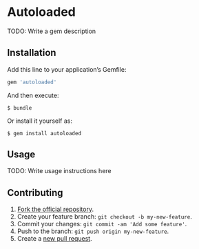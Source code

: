# Autoloaded

TODO: Write a gem description

## Installation

Add this line to your application’s Gemfile:

```ruby
gem 'autoloaded'
```

And then execute:

    $ bundle

Or install it yourself as:

    $ gem install autoloaded

## Usage

TODO: Write usage instructions here

## Contributing

1. [Fork the official repository](https://github.com/njonsson/autoloaded/fork).
2. Create your feature branch: `git checkout -b my-new-feature`.
3. Commit your changes: `git commit -am 'Add some feature'`.
4. Push to the branch: `git push origin my-new-feature`.
5. Create a [new pull request](https://github.com/njonsson/autoloaded/compare).
